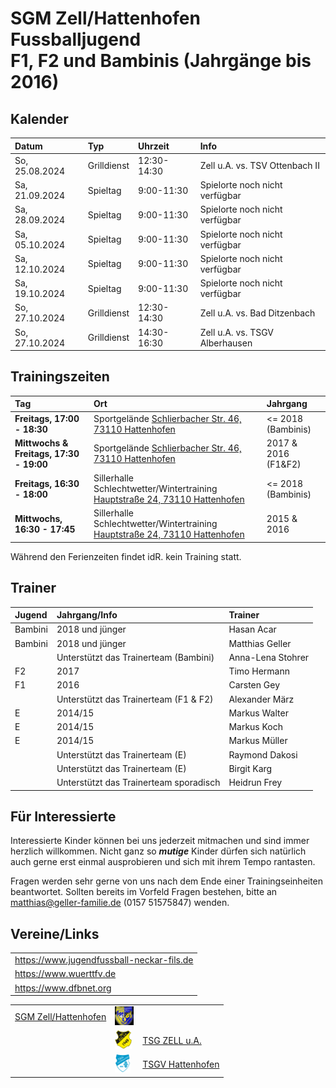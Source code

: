 # SGM Zell/Hattenhofen Fussballjugend<br/>F1, F2 und Bambinis (Jahrgänge bis 2016)

## Kalender

| Datum          | Typ         | Uhrzeit     | Info                           |
| :------------- | :---------- | :---------- | :----------------------------- |
| So, 25.08.2024 | Grilldienst | 12:30-14:30 | Zell u.A. vs. TSV Ottenbach II |
| Sa, 21.09.2024 | Spieltag    | 9:00-11:30  | Spielorte noch nicht verfügbar |
| Sa, 28.09.2024 | Spieltag    | 9:00-11:30  | Spielorte noch nicht verfügbar |
| Sa, 05.10.2024 | Spieltag    | 9:00-11:30  | Spielorte noch nicht verfügbar |
| Sa, 12.10.2024 | Spieltag    | 9:00-11:30  | Spielorte noch nicht verfügbar |
| Sa, 19.10.2024 | Spieltag    | 9:00-11:30  | Spielorte noch nicht verfügbar |
| So, 27.10.2024 | Grilldienst | 12:30-14:30 | Zell u.A. vs. Bad Ditzenbach   |
| So, 27.10.2024 | Grilldienst | 14:30-16:30 | Zell u.A. vs. TSGV Alberhausen |

## Trainingszeiten

| Tag                                     | Ort                                                                                                                                                                       | Jahrgang            |
| :-------------------------------------- | :------------------------------------------------------------------------------------------------------------------------------------------------------------------------ | :------------------ |
| **Freitags, 17:00 - 18:30**             | Sportgelände <a href="https://goo.gl/maps/FJQeoiVucuZiPWvFA" target="_blank" rel="noopener noreferrer">Schlierbacher Str. 46, 73110 Hattenhofen</a>                       | <= 2018 (Bambinis)  |
| **Mittwochs & Freitags, 17:30 - 19:00** | Sportgelände <a href="https://goo.gl/maps/FJQeoiVucuZiPWvFA" target="_blank" rel="noopener noreferrer">Schlierbacher Str. 46, 73110 Hattenhofen</a>                       | 2017 & 2016 (F1&F2) |
| **Freitags, 16:30 - 18:00**             | Sillerhalle Schlechtwetter/Wintertraining <a href="https://goo.gl/maps/6ABxqEwNToafWStF8" target="_blank" rel="noopener noreferrer">Hauptstraße 24, 73110 Hattenhofen</a> | <= 2018 (Bambinis)  |
| **Mittwochs, 16:30 - 17:45**            | Sillerhalle Schlechtwetter/Wintertraining <a href="https://goo.gl/maps/6ABxqEwNToafWStF8" target="_blank" rel="noopener noreferrer">Hauptstraße 24, 73110 Hattenhofen</a> | 2015 & 2016         |

Während den Ferienzeiten findet idR. kein Training statt.

## Trainer

| Jugend  | Jahrgang/Info                          | Trainer           |
| :------ | :------------------------------------- | :---------------- |
| Bambini | 2018 und jünger                        | Hasan Acar        |
| Bambini | 2018 und jünger                        | Matthias Geller   |
|         | Unterstützt das Trainerteam (Bambini)  | Anna-Lena Stohrer |
| F2      | 2017                                   | Timo Hermann      |
| F1      | 2016                                   | Carsten Gey       |
|         | Unterstützt das Trainerteam (F1 & F2)  | Alexander März    |
| E       | 2014/15                                | Markus Walter     |
| E       | 2014/15                                | Markus Koch       |
| E       | 2014/15                                | Markus Müller     |
|         | Unterstützt das Trainerteam (E)        | Raymond Dakosi    |
|         | Unterstützt das Trainerteam (E)        | Birgit Karg       |
|         | Unterstützt das Trainerteam sporadisch | Heidrun Frey      |

## Für Interessierte

Interessierte Kinder können bei uns jederzeit mitmachen und sind immer herzlich willkommen.
Nicht ganz so ***mutige*** Kinder dürfen sich natürlich auch gerne erst einmal ausprobieren und sich mit ihrem Tempo rantasten.

Fragen werden sehr gerne von uns nach dem Ende einer Trainingseinheiten beantwortet.
Sollten bereits im Vorfeld Fragen bestehen, bitte an matthias@geller-familie.de (0157 51575847) wenden.

## Vereine/Links

|                                           |
| :---------------------------------------- |
| https://www.jugendfussball-neckar-fils.de |
| https://www.wuerttfv.de                   |
| https://www.dfbnet.org                    |

|                                                          |                                                              |                                                  |
| -------------------------------------------------------: | :----------------------------------------------------------- | :----------------------------------------------- |
| [SGM Zell/Hattenhofen](https://sgm-zell-hattenhofen.de/) | <img src="cropped-SGM-Zell_Hattenhofen-2.jpg" height="30" /> |                                                  |
|                                                          | <img src="logo_zua.png" height="30" />                       | [TSG ZELL u.A.](https://www.tsg-zell.de/)        |
|                                                          | <img src="logo-hat.gif" height="30" />                       | [TSGV Hattenhofen](https://tsgv-hattenhofen.de/) |
